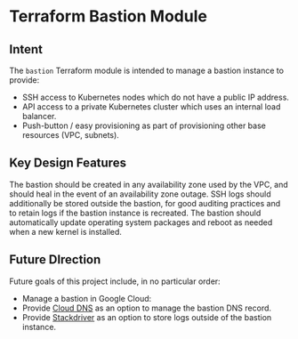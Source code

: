 # Terraform Bastion Module

## Intent

The `bastion` Terraform module is intended to manage a bastion instance to provide:

* SSH access to Kubernetes nodes which do not have a public IP address.
* API access to a private Kubernetes cluster which uses an internal load balancer.
* Push-button / easy provisioning as part of provisioning other base resources (VPC, subnets).

## Key Design Features

The bastion should be created in any availability zone used by the VPC, and should heal in the event of an availability zone outage. SSH logs should additionally be stored outside the bastion, for good auditing practices and to retain logs if the bastion instance is recreated. The bastion should automatically update operating system packages and reboot as needed when a new kernel is installed.

## Future DIrection

Future goals of this project include, in no particular order:

* Manage a bastion in Google Cloud:
* Provide [Cloud DNS](https://cloud.google.com/dns/docs/) as an option to manage the bastion DNS record.
* Provide [Stackdriver](https://cloud.google.com/logging/) as an option to store logs outside of the bastion instance.
